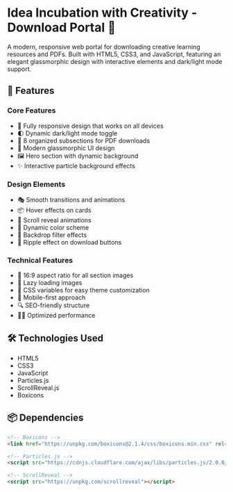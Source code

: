 # Idea Incubation with Creativity - Download Portal 🚀

A modern, responsive web portal for downloading creative learning resources and PDFs. Built with HTML5, CSS3, and JavaScript, featuring an elegant glassmorphic design with interactive elements and dark/light mode support.

## 🌟 Features

### Core Features
- 📱 Fully responsive design that works on all devices
- 🌓 Dynamic dark/light mode toggle
- 📄 8 organized subsections for PDF downloads
- 🎨 Modern glassmorphic UI design
- 🖼️ Hero section with dynamic background
- ✨ Interactive particle background effects

### Design Elements
- 🎭 Smooth transitions and animations
- 📦 Hover effects on cards
- 💫 Scroll reveal animations
- 🌈 Dynamic color scheme
- 🔲 Backdrop filter effects
- 🎯 Ripple effect on download buttons

### Technical Features
- 📐 16:9 aspect ratio for all section images
- 🔄 Lazy loading images
- 🎨 CSS variables for easy theme customization
- 📱 Mobile-first approach
- 🔍 SEO-friendly structure
- 🏃‍♂️ Optimized performance

## 🛠️ Technologies Used

- HTML5
- CSS3
- JavaScript
- Particles.js
- ScrollReveal.js
- Boxicons

## 📦 Dependencies

```html
<!-- Boxicons -->
<link href="https://unpkg.com/boxicons@2.1.4/css/boxicons.min.css" rel="stylesheet">

<!-- Particles.js -->
<script src="https://cdnjs.cloudflare.com/ajax/libs/particles.js/2.0.0/particles.min.js"></script>

<!-- ScrollReveal -->
<script src="https://unpkg.com/scrollreveal"></script>
